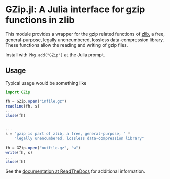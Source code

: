 GZip.jl: A Julia interface for gzip functions in zlib
========================================================

This module provides a wrapper for the gzip related functions of
[zlib](http://zlib.net/>), a free, general-purpose, legally
unencumbered, lossless data-compression library. These functions
allow the reading and writing of gzip files.

Install with `Pkg.add("GZip")` at the Julia prompt.

Usage
-----

Typical usage would be something like

```julia
import GZip

fh = GZip.open("infile.gz")
readline(fh, s)
...
close(fh)


...
s = "gzip is part of zlib, a free, general-purpose, " *
    "legally unencumbered, lossless data-compression library"

fh = GZip.open("outfile.gz", "w")
write(fh, s)
...
close(fh)
```


See the [documentation at ReadTheDocs](https://gzipjl.readthedocs.org/en/latest/) 
for additional information.
